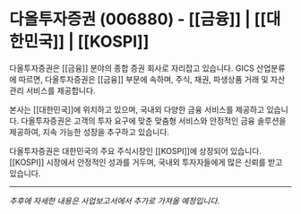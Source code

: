 # 다올투자증권 (006880) - [[금융]] | [[대한민국]] | [[KOSPI]]

다올투자증권은 [[금융]] 분야의 종합 증권 회사로 자리잡고 있습니다. GICS 산업분류에 따르면, 다올투자증권은 [[금융]] 부문에 속하며, 주식, 채권, 파생상품 거래 및 자산 관리 서비스를 제공합니다.

본사는 [[대한민국]]에 위치하고 있으며, 국내외 다양한 금융 서비스를 제공하고 있습니다. 다올투자증권은 고객의 투자 요구에 맞춘 맞춤형 서비스와 안정적인 금융 솔루션을 제공하여, 지속 가능한 성장을 추구하고 있습니다.

다올투자증권은 대한민국의 주요 주식시장인 [[KOSPI]]에 상장되어 있습니다. [[KOSPI]] 시장에서 안정적인 성과를 거두며, 국내외 투자자들에게 많은 신뢰를 받고 있습니다.

---

*추후에 자세한 내용은 사업보고서에서 추가로 가져올 예정입니다.*
